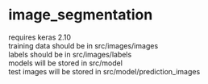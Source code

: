 # image_segmentation

requires keras 2.10<br />
training data should be in src/images/images<br />
labels should be in src/images/labels<br />
models will be stored in src/model<br />
test images will be stored in src/model/prediction_images<br />
